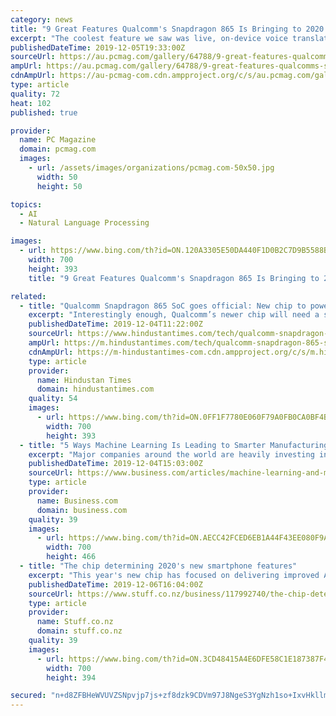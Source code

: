 ```yaml
---
category: news
title: "9 Great Features Qualcomm's Snapdragon 865 Is Bringing to 2020 Smartphones"
excerpt: "The coolest feature we saw was live, on-device voice translation, taking everything I said in English and turning it into Chinese. This is all being done in the phone's AI processor; it doesn't have to go out to the network. PCMag.com's lead mobile analyst, Sascha Segan, has reviewed hundreds of smartphones, tablets and other gadgets in more ..."
publishedDateTime: 2019-12-05T19:33:00Z
sourceUrl: https://au.pcmag.com/gallery/64788/9-great-features-qualcomms-snapdragon-865-is-bringing-to-2020-smartphones
ampUrl: https://au.pcmag.com/gallery/64788/9-great-features-qualcomms-snapdragon-865-is-bringing-to-2020-smartphones?amp=1
cdnAmpUrl: https://au-pcmag-com.cdn.ampproject.org/c/s/au.pcmag.com/gallery/64788/9-great-features-qualcomms-snapdragon-865-is-bringing-to-2020-smartphones?amp=1
type: article
quality: 72
heat: 102
published: true

provider:
  name: PC Magazine
  domain: pcmag.com
  images:
    - url: /assets/images/organizations/pcmag.com-50x50.jpg
      width: 50
      height: 50

topics:
  - AI
  - Natural Language Processing

images:
  - url: https://www.bing.com/th?id=ON.120A3305E50DA440F1D0B2C7D9B5588B
    width: 700
    height: 393
    title: "9 Great Features Qualcomm's Snapdragon 865 Is Bringing to 2020 Smartphones"

related:
  - title: "Qualcomm Snapdragon 865 SoC goes official: New chip to power 2020 flagship phones"
    excerpt: "Interestingly enough, Qualcomm’s newer chip will need a separate modem to enable 5G – similar to the X55 modem ... Qualcomm has said that the 765/765G comes with AI processing capabilities and select Qualcomm Snapdragon Elite Gaming experiences. The X55 modem supports SA/NSA networks, mmWave and Sub-6 GHz 5G networks with better bandwidth ..."
    publishedDateTime: 2019-12-04T11:22:00Z
    sourceUrl: https://www.hindustantimes.com/tech/qualcomm-snapdragon-865-soc-goes-official-new-chip-to-power-2020-flagship-phones/story-7wqWdMg2BwUDVEAaLdo1QO.html
    ampUrl: https://m.hindustantimes.com/tech/qualcomm-snapdragon-865-soc-goes-official-new-chip-to-power-2020-flagship-phones/story-7wqWdMg2BwUDVEAaLdo1QO_amp.html
    cdnAmpUrl: https://m-hindustantimes-com.cdn.ampproject.org/c/s/m.hindustantimes.com/tech/qualcomm-snapdragon-865-soc-goes-official-new-chip-to-power-2020-flagship-phones/story-7wqWdMg2BwUDVEAaLdo1QO_amp.html
    type: article
    provider:
      name: Hindustan Times
      domain: hindustantimes.com
    quality: 54
    images:
      - url: https://www.bing.com/th?id=ON.0FF1F7780E060F79A0FB0CA0BF4B032D
        width: 700
        height: 393
  - title: "5 Ways Machine Learning Is Leading to Smarter Manufacturing"
    excerpt: "Major companies around the world are heavily investing in machine learning (ML) solutions across their manufacturing processes and seeing impressive results. From bringing down labor costs and reducing downtime to increasing workforce productivity and overall production speed, AI – with the help of the Industrial Internet of Things – is ..."
    publishedDateTime: 2019-12-04T15:03:00Z
    sourceUrl: https://www.business.com/articles/machine-learning-and-manufacturing/
    type: article
    provider:
      name: Business.com
      domain: business.com
    quality: 39
    images:
      - url: https://www.bing.com/th?id=ON.AECC42FCED6EB1A44F43EE080F9A2206
        width: 700
        height: 466
  - title: "The chip determining 2020's new smartphone features"
    excerpt: "This year's new chip has focused on delivering improved AI processing, photography, gaming and all-round performance. The headline stat from the new 865 chip is that Qualcomm says it is 25 per cent faster compared to this year's Snapdragon 855. This actually represents a bit of a slow down in terms of progress compared to last year's 855 ..."
    publishedDateTime: 2019-12-06T16:04:00Z
    sourceUrl: https://www.stuff.co.nz/business/117992740/the-chip-determining-2020s-new-smartphone-features
    type: article
    provider:
      name: Stuff.co.nz
      domain: stuff.co.nz
    quality: 39
    images:
      - url: https://www.bing.com/th?id=ON.3CD48415A4E6DFE58C1E187387F422B9
        width: 700
        height: 394

secured: "n+d8ZFBHeWVUVZSNpvjp7js+zf8dzk9CDVm97J8NgeS3YgNzh1so+IxvHkllmMoj/dT2rMODiCwCbmkVsaD1gywTR7uMfNGks5DoYCxr+kFJJvmu5K7OscBIm9UYI3OSXWsE159GnyfumXn12SoUyztqCafi7hcgo073c2uNrGjTZOTtZqG2bRTRpuGxufD2diwHDmiCBcRJcVbjaJk8RSQoi5zsM9rR5Vxdvvj2DX8RiUSSONnz3hObw01X9EBMoqjiiGS6xuE+zY4sAM1aZQ==;2X9eq1841KdETU5Mt38ytw=="
---
```



